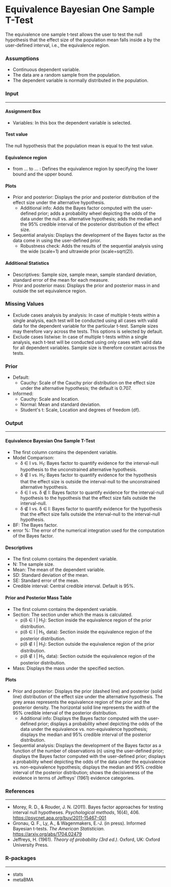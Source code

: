 Equivalence Bayesian One Sample T-Test
===

The equivalence one sample t-test allows the user to test the null hypothesis that the effect size of the population mean falls inside a by the user-defined interval, i.e., the equivalence region.

### Assumptions
- Continuous dependent variable.
- The data are a random sample from the population.
- The dependent variable is normally distributed in the population.

### Input
---

#### Assignment Box
- Variables: In this box the dependent variable is selected.

#### Test value
The null hypothesis that the population mean is equal to the test value.

#### Equivalence region
- from ... to ... : Defines the equivalence region by specifying the lower bound and the upper bound.

#### Plots
- Prior and posterior: Displays the prior and posterior distribution of the effect size under the alternative hypothesis.
  - Additional info: Adds the Bayes factor computed with the user-defined prior; adds a probability wheel depicting the odds of the data under the null vs. alternative hypothesis; adds the median and the 95% credible interval of the posterior distribution of the effect size.
- Sequential analysis: Displays the development of the Bayes factor as the data come in using the user-defined prior.
  - Robustness check: Adds the results of the sequential analysis using the wide (scale=1) and ultrawide prior (scale=sqrt(2)).

#### Additional Statistics
- Descriptives: Sample size, sample mean, sample standard deviation, standard error of the mean for each measure.
- Prior and posterior mass: Displays the prior and posterior mass in and outside the set equivalence region.

### Missing Values
 - Exclude cases analysis by analysis: In case of multiple t-tests within a single analysis, each test will be conducted using all cases with valid data for the dependent variable for the particular t-test. Sample sizes may therefore vary across the tests. This options is selected by default.
 - Exclude cases listwise: In case of multiple t-tests within a single analysis, each t-test will be conducted using only cases with valid data for all dependent variables. Sample size is therefore constant across the tests.

### Prior
- Default:
  - Cauchy: Scale of the Cauchy prior distribution on the effect size under the alternative hypothesis; the default is 0.707.
- Informed:
  - Cauchy: Scale and location.
  - Normal: Mean and standard deviation.
  - Student's t: Scale, Location and degrees of freedom (df).

### Output
---

#### Equivalence Bayesian One Sample T-Test
- The first column contains the dependent variable.
- Model Comparison:
   - &delta; &in; I vs. H<sub>1</sub>: Bayes factor to quantify evidence for the interval-null hypothesis to the unconstrained alternative hypothesis.
   - &delta; &notin; I vs. H<sub>1</sub>: Bayes factor to quantify evidence for the hypothesis that the effect size is outside the interval-null to the unconstrained alternative hypothesis.
   - &delta; &in; I vs. &delta; &notin; I: Bayes factor to quantify evidence for the interval-null hypothesis to the hypothesis that the effect size falls outside the interval-null.
   - &delta; &notin; I vs. &delta; &in; I: Bayes factor to quantify evidence for the hypothesis that the effect size falls outside the interval-null to the interval-null hypothesis.
- BF: The Bayes factor.
- error %: The error of the numerical integration used for the computation of the Bayes factor.

#### Descriptives
- The first column contains the dependent variable.
- N: The sample size.
- Mean: The mean of the dependent variable.
- SD: Standard deviation of the mean.
- SE: Standard error of the mean.
- Credible interval: Central credible interval. Default is 95%.

#### Prior and Posterior Mass Table
- The first column contains the dependent variable.
- Section: The section under which the mass is calculated.
  - p(&delta; &in; I | H<sub>1</sub>): Section inside the equivalence region of the prior distribution.
  - p(&delta; &in; I | H<sub>1</sub>, data): Section inside the equivalence region of the posterior distribution.
  - p(&delta; &notin; I | H<sub>1</sub>): Section outside the equivalence region of the prior distribution.
  - p(&delta; &notin; I | H<sub>1</sub>, data): Section outside the equivalence region of the posterior distribution.
- Mass: Displays the mass under the specified section.

#### Plots
- Prior and posterior: Displays the prior (dashed line) and posterior (solid line) distribution of the effect size under the alternative hypothesis. The grey areas represents the equivalence region of the prior and the posterior density. The horizontal solid line represents the width of the 95% credible interval of the posterior distribution.
  - Additional info: Displays the Bayes factor computed with the user-defined prior; displays a probability wheel depicting the odds of the data under the equivalence vs. non-equivalence hypothesis; displays the median and 95% credible interval of the posterior distribution.
- Sequential analysis: Displays the development of the Bayes factor as a function of the number of observations (n) using the user-defined prior; displays the Bayes factor computed with the user-defined prior; displays a probability wheel depicting the odds of the data under the equivalence vs. non-equivalence hypothesis; displays the median and 95% credible interval of the posterior distribution; shows the decisiveness of the evidence in terms of Jeffreys' (1961) evidence categories.

### References
---
- Morey, R. D., & Rouder, J. N. (2011). Bayes factor approaches for testing interval null hypotheses. *Psychological methods*, 16(4), 406. <a href="https://psycnet.apa.org/buy/2011-15467-001">https://psycnet.apa.org/buy/2011-15467-001</a>
- Gronau, Q. F., Ly, A., & Wagenmakers, E.-J. (in press). Informed Bayesian t-tests. *The American Statistician*. <a href="https://arxiv.org/abs/1704.02479">https://arxiv.org/abs/1704.02479</a>
- Jeffreys, H. (1961).  *Theory of probability (3rd ed.)*. Oxford, UK: Oxford University Press.

### R-packages
---
- stats
- metaBMA
